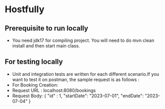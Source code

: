 # Hostfully
## Prerequisite to run locally
- You need jdk17 for compiling project. You will need to do mvn clean install and then start main class.
## For testing locally
- Unit and integration tests are written for each different scenario.If you want to test it on postman, the sample request is as follows : 
- For Booking Creation:
- Request URL : localhost:8080/bookings
- Request Body:  {
    "id" : 1,
    "startDate": "2023-07-01",
    "endDate": "2023-07-04"
}
    
